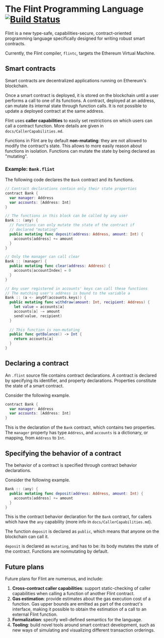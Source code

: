 # The Flint Programming Language [![Build Status](https://travis-ci.com/franklinsch/flint.svg?token=QwcCuJTEqyvvqgtqAD5V&branch=master)](https://travis-ci.com/franklinsch/flint)

Flint is a new type-safe, capabilities-secure, contract-oriented programming language specifically designed for writing robust smart contracts.

Currently, the Flint compiler, `flintc`, targets the Ethereum Virtual Machine. 

## Smart contracts

Smart contracts are decentralized applications running on Ethereum's blockchain.

Once a smart contract is deployed, it is stored on the blockchain until a user performs a call to one of its functions. A contract, deployed at an address, can mutate its internal state through function calls. It is not possible to update a deployed contract at the same address.

Flint uses **caller capabilities** to easily set restrictions on which users can call a contract function. More details are given in `docs/CallerCapabilities.md`.

Functions in Flint are by default **non-mutating**: they are not allowed to modify the contract's state. This allows to more easily reason about functions in isolation. Functions can mutate the state by being declared as "mutating".

### Example: `Bank.flint`

The following code declares the `Bank` contract and its functions.

```swift
// Contract declarations contain only their state properties
contract Bank {
  var manager: Address
  var accounts: [Address: Int]
}

// The functions in this block can be called by any user
Bank :: (any) {
  // Functions can only mutate the state of the contract if 
  // declared "mutating"
  public mutating func deposit(address: Address, amount: Int) {
    accounts[address] += amount
  }
}

// Only the manager can call clear
Bank :: (manager) {
  public mutating func clear(address: Address) {
    accounts[accountIndex] = 0
  }
} 

// Any user registered in accounts' keys can call these functions
// The matching user's address is bound to the variable a
Bank :: (a <- anyOf(accounts.keys)) {
  public mutating func withdraw(amount: Int, recipient: Address) {
    let value = accounts[a]
    accounts[a] -= amount
    send(value, recipient)
  }
  
  // This function is non-mutating
  public func getBalance() -> Int {
    return accounts[a]
  }
}

```

## Declaring a contract

An `.flint` source file contains contract declarations. A contract is declared by specifying its identifier, and property declarations. Properties constitute the state of a smart contract.

Consider the following example.

```swift
contract Bank {
  var manager: Address
  var accounts: [Address: Int]
}
```

This is the declaration of the `Bank` contract, which contains two properties. The `manager` property has type `Address`, and `accounts` is a dictionary, or mapping, from `Address` to `Int`.

## Specifying the behavior of a contract

The behavior of a contract is specified through contract behavior declarations.

Consider the following example.

```swift
Bank :: (any) {
  public mutating func deposit(address: Address, amount: Int) {
    accounts[address] += amount
  }
}
```

This is the contract behavior declaration for the `Bank` contract, for callers which have the `any` capability (more info in `docs/CallerCapabilities.md`).

The function `deposit` is declared as `public`, which means that anyone on the blockchain can call it.

`deposit` is declared as `mutating`, and has to be: its body mutates the state of the contract. Functions are nonmutating by default.

## Future plans

Future plans for Flint are numerous, and include:

1. **Cross-contract caller capabilities**: support static-checking of caller capabilities when calling a function of another Flint contract.
2. **Gas estimation**: provide estimates about the gas execution cost of a function. Gas upper bounds are emitted as part of the contract's interface, making it possible to obtain the estimation of a call to an external Flint function.
3. **Formalization**: specify well-defined semantics for the language.
4. **Tooling**: build novel tools around smart contract development, such as new ways of simulating and visualizing different transaction orderings.
